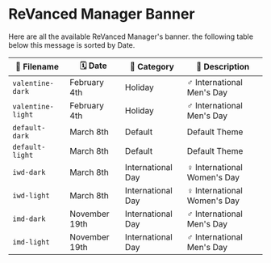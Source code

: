 # ReVanced Manager Banner


Here are all the available ReVanced Manager's banner. the following table below this message is sorted by Date.

| 📃 Filename | 🗓️ Date | 📔 Category | 📜 Description |
| --- | --- | --- | --- |
| `valentine-dark` | February 4th | Holiday | ♂️ International Men's Day |
| `valentine-light` | February 4th | Holiday | ♂️ International Men's Day |
| `default-dark` | March 8th | Default | Default Theme |
| `default-light` | March 8th | Default | Default Theme |
| `iwd-dark` | March 8th | International Day | ♀️ International Women's Day |
| `iwd-light` | March 8th | International Day | ♀️ International Women's Day |
| `imd-dark` | November 19th | International Day | ♂️ International Men's Day |
| `imd-light` | November 19th | International Day | ♂️ International Men's Day |